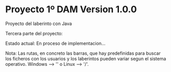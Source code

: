 # Proyecto 1º DAM Version 1.0.0
Proyecto del laberinto con Java

Tercera parte del proyecto: 

Estado actual: En proceso de implementacion...

Nota: Las rutas, en concreto las barras, que hay predefinidas para buscar los ficheros con los usuarios y los laberintos pueden variar segun el sistema operativo. Windows --> '\' o Linux --> '/'.
